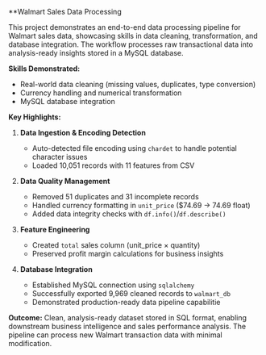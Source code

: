 **Walmart Sales Data Processing

This project demonstrates an end-to-end data processing pipeline for Walmart sales data, showcasing skills in data cleaning, transformation, and database integration. The workflow processes raw transactional data into analysis-ready insights stored in a MySQL database.

**Skills Demonstrated:**
- Real-world data cleaning (missing values, duplicates, type conversion)
- Currency handling and numerical transformation
- MySQL database integration


**Key Highlights:**
1. **Data Ingestion & Encoding Detection**  
   - Auto-detected file encoding using `chardet` to handle potential character issues
   - Loaded 10,051 records with 11 features from CSV

2. **Data Quality Management**  
   - Removed 51 duplicates and 31 incomplete records
   - Handled currency formatting in `unit_price` ($74.69 → 74.69 float)
   - Added data integrity checks with `df.info()`/`df.describe()`

3. **Feature Engineering**  
   - Created `total` sales column (unit_price × quantity)
   - Preserved profit margin calculations for business insights

4. **Database Integration**  
   - Established MySQL connection using `sqlalchemy`
   - Successfully exported 9,969 cleaned records to `walmart_db`
   - Demonstrated production-ready data pipeline capabilitie


**Outcome:** Clean, analysis-ready dataset stored in SQL format, enabling downstream business intelligence and sales performance analysis. The pipeline can process new Walmart transaction data with minimal modification.
